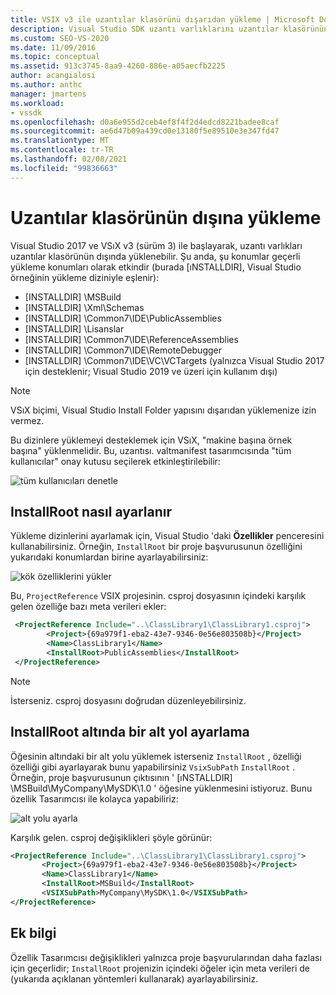 ```yaml
---
title: VSIX v3 ile uzantılar klasörünü dışarıdan yükleme | Microsoft Docs
description: Visual Studio SDK uzantı varlıklarını uzantılar klasörünün dışına ve hangi konumların geçerli olduğunu yükleme hakkında bilgi edinin.
ms.custom: SEO-VS-2020
ms.date: 11/09/2016
ms.topic: conceptual
ms.assetid: 913c3745-8aa9-4260-886e-a05aecfb2225
author: acangialosi
ms.author: anthc
manager: jmartens
ms.workload:
- vssdk
ms.openlocfilehash: d0a6e955d2ceb4ef8f4f2d4edcd8221badee8caf
ms.sourcegitcommit: ae6d47b09a439cd0e13180f5e89510e3e347fd47
ms.translationtype: MT
ms.contentlocale: tr-TR
ms.lasthandoff: 02/08/2021
ms.locfileid: "99836663"
---
```

# <a name="install-outside-the-extensions-folder"></a>Uzantılar klasörünün dışına yükleme

Visual Studio 2017 ve VSıX v3 (sürüm 3) ile başlayarak, uzantı varlıkları uzantılar klasörünün dışında yüklenebilir. Şu anda, şu konumlar geçerli yükleme konumları olarak etkindir (burada [ıNSTALLDIR], Visual Studio örneğinin yükleme diziniyle eşlenir):

* [INSTALLDIR] \MSBuild
* [INSTALLDIR] \Xml\Schemas
* [INSTALLDIR] \Common7\IDE\PublicAssemblies
* [INSTALLDIR] \Lisanslar
* [INSTALLDIR] \Common7\IDE\ReferenceAssemblies
* [INSTALLDIR] \Common7\IDE\RemoteDebugger
* [INSTALLDIR] \Common7\IDE\VC\VCTargets (yalnızca Visual Studio 2017 için desteklenir; Visual Studio 2019 ve üzeri için kullanım dışı)

> [!NOTE]
> VSıX biçimi, Visual Studio Install Folder yapısını dışarıdan yüklemenize izin vermez. 

Bu dizinlere yüklemeyi desteklemek için VSıX, "makine başına örnek başına" yüklenmelidir. Bu, uzantısı. valtmanifest tasarımcısında "tüm kullanıcılar" onay kutusu seçilerek etkinleştirilebilir:

![tüm kullanıcıları denetle](media/check-all-users.png)

## <a name="how-to-set-the-installroot"></a>InstallRoot nasıl ayarlanır

Yükleme dizinlerini ayarlamak için, Visual Studio 'daki **Özellikler** penceresini kullanabilirsiniz. Örneğin, `InstallRoot` bir proje başvurusunun özelliğini yukarıdaki konumlardan birine ayarlayabilirsiniz:

![kök özelliklerini yükler](media/install-root-properties.png)

Bu, `ProjectReference` VSIX projesinin. csproj dosyasının içindeki karşılık gelen özelliğe bazı meta verileri ekler:

```xml
 <ProjectReference Include="..\ClassLibrary1\ClassLibrary1.csproj">
        <Project>{69a979f1-eba2-43e7-9346-0e56e803508b}</Project>
        <Name>ClassLibrary1</Name>
        <InstallRoot>PublicAssemblies</InstallRoot>
 </ProjectReference>
```

> [!NOTE]
> İsterseniz. csproj dosyasını doğrudan düzenleyebilirsiniz.

## <a name="how-to-set-a-subpath-under-the-installroot"></a>InstallRoot altında bir alt yol ayarlama

Öğesinin altındaki bir alt yolu yüklemek isterseniz `InstallRoot` , özelliği özelliği gibi ayarlayarak bunu yapabilirsiniz `VsixSubPath` `InstallRoot` . Örneğin, proje başvurusunun çıktısının ' [ıNSTALLDIR] \MSBuild\MyCompany\MySDK\1.0 ' öğesine yüklenmesini istiyoruz. Bunu özellik Tasarımcısı ile kolayca yapabiliriz:

![alt yolu ayarla](media/set-subpath.png)

Karşılık gelen. csproj değişiklikleri şöyle görünür:

```xml
<ProjectReference Include="..\ClassLibrary1\ClassLibrary1.csproj">
       <Project>{69a979f1-eba2-43e7-9346-0e56e803508b}</Project>
       <Name>ClassLibrary1</Name>
       <InstallRoot>MSBuild</InstallRoot>
       <VSIXSubPath>MyCompany\MySDK\1.0</VSIXSubPath>
</ProjectReference>
```

## <a name="extra-information"></a>Ek bilgi

Özellik Tasarımcısı değişiklikleri yalnızca proje başvurularından daha fazlası için geçerlidir; `InstallRoot` projenizin içindeki öğeler için meta verileri de (yukarıda açıklanan yöntemleri kullanarak) ayarlayabilirsiniz.
